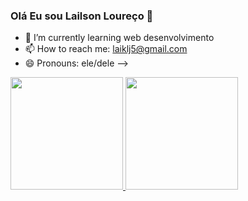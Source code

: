 ### Olá Eu sou Lailson Loureço 👋
- 🌱 I’m currently learning web desenvolvimento 
- 📫 How to reach me: laiklj5@gmail.com
- 😄 Pronouns: ele/dele
-->
<div>
  <a href="https://github.com/lailsonls">
  <img height="180em" src="https://github-readme-stats.vercel.app/api?username=lailsonls&show_icons=true&theme=dark&include_all_commits=true&count_private=true"/>
  <img height="180em" src="https://github-readme-stats.vercel.app/api/top-langs/?username=lailsonls&layout=compact&langs_count=16&theme=dark"/>
</div>
